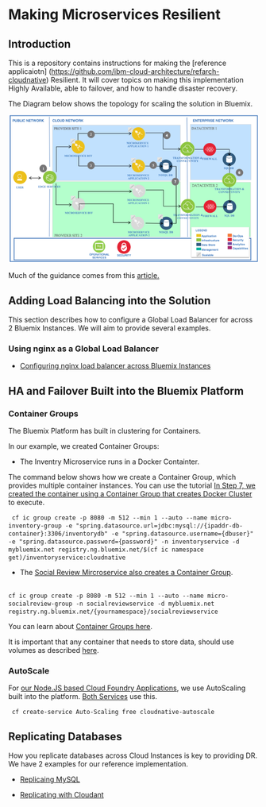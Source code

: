 # Making Microservices Resilient

## Introduction

This is a repository contains instructions for making the [reference applicaiotn] (https://github.com/ibm-cloud-architecture/refarch-cloudnative) Resilient.  It will cover topics on making this implementation Highly Available, able to failover, and how to handle disaster recovery.  

The Diagram below shows the topology for scaling the solution in Bluemix.  

 ![Architecture](MicroserviceResilient.png?raw=true)

Much of the guidance comes from this [article.](https://www.ibm.com/developerworks/cloud/library/cl-high-availability-and-disaster-recovery-in-bluemix-trs/index.html)

## Adding Load Balancing into the Solution

This section describes how to configure a Global Load Balancer for across 2 Bluemix Instances.  We will aim to provide several examples.  


### Using nginx as a Global Load Balancer

- [Configuring nginx load balancer across Bluemix Instances](https://github.com/ibm-cloud-architecture/refarch-cloudnative-nginx)




## HA and Failover Built into the Bluemix Platform



### Container Groups

The Bluemix Platform has built in clustering for Containers.  

In our example, we created Container Groups:


-  The Inventry Microservice runs in a Docker Containter.  

The command below shows how we create a Container Group, which provides multiple container instances.   You can use the tutorial [In Step 7, we created the container using a Container Group that creates Docker Cluster](https://github.com/ibm-cloud-architecture/refarch-cloudnative-micro-inventory) to execute.  

```
 cf ic group create -p 8080 -m 512 --min 1 --auto --name micro-inventory-group -e "spring.datasource.url=jdbc:mysql://{ipaddr-db-container}:3306/inventorydb" -e "spring.datasource.username={dbuser}" -e "spring.datasource.password={password}" -n inventoryservice -d mybluemix.net registry.ng.bluemix.net/$(cf ic namespace get)/inventoryservice:cloudnative

```

- The [Social Review Mircroservice also creates a Container Group](https://github.com/ibm-cloud-architecture/refarch-cloudnative-micro-socialreview).

```

cf ic group create -p 8080 -m 512 --min 1 --auto --name micro-socialreview-group -n socialreviewservice -d mybluemix.net registry.ng.bluemix.net/{yournamespace}/socialreviewservice

```

You can learn about [Container Groups here](https://new-console.ng.bluemix.net/docs/containers/container_ha.html).  

It is important that any container that needs to store data, should use volumes as described [here](https://new-console.ng.bluemix.net/docs/containers/container_volumes_ui.html).

### AutoScale  

For [our Node.JS based Cloud Foundry Applications](https://github.com/ibm-cloud-architecture/refarch-cloudnative-bff-inventory), we use AutoScaling built into the platform.   [Both Services](https://github.com/ibm-cloud-architecture/refarch-cloudnative-bff-socialreview) use this.  

```
 cf create-service Auto-Scaling free cloudnative-autoscale

```


## Replicating Databases

How you replicate databases across Cloud Instances is key to providing DR.  We have 2 examples for our reference implementation.  


- [Replicaing MySQL](https://github.com/ibm-cloud-architecture/refarch-cloudnative-resiliency/tree/master/mysql)


- [Replicating with Cloudant](https://github.com/ibm-cloud-architecture/refarch-cloudnative-resiliency/tree/master/cloudant)

